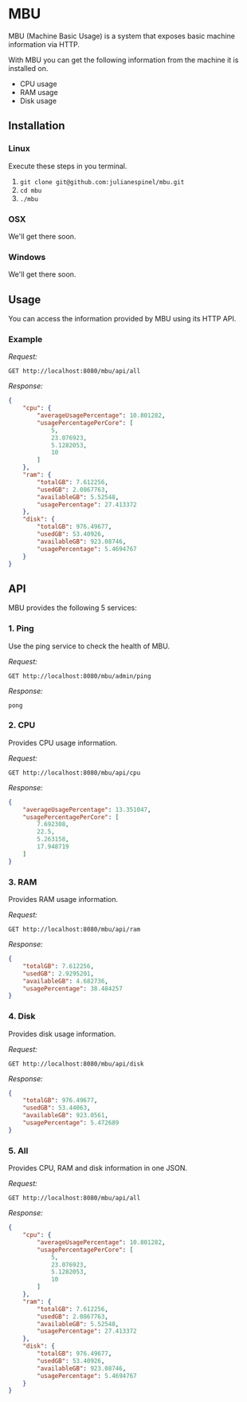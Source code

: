 # MBU
MBU (Machine Basic Usage) is a system that exposes basic machine information via HTTP.

With MBU you can get the following information from the machine it is installed on.

* CPU usage
* RAM usage
* Disk usage

## Installation

### Linux

Execute these steps in you terminal.

1. `git clone git@github.com:julianespinel/mbu.git`
2. `cd mbu`
3. `./mbu`

### OSX

We'll get there soon.

### Windows

We'll get there soon.

## Usage

You can access the information provided by MBU using its HTTP API. 

### Example

*Request:*

`GET http://localhost:8080/mbu/api/all`

*Response:*

```json
{
    "cpu": {
        "averageUsagePercentage": 10.801282,
        "usagePercentagePerCore": [
            5,
            23.076923,
            5.1282053,
            10
        ]
    },
    "ram": {
        "totalGB": 7.612256,
        "usedGB": 2.0867763,
        "availableGB": 5.52548,
        "usagePercentage": 27.413372
    },
    "disk": {
        "totalGB": 976.49677,
        "usedGB": 53.40926,
        "availableGB": 923.08746,
        "usagePercentage": 5.4694767
    }
}
```

## API

MBU provides the following 5 services: 

### 1. Ping

Use the ping service to check the health of MBU.

*Request:*

`GET http://localhost:8080/mbu/admin/ping`

*Response:*

`pong`

### 2. CPU

Provides CPU usage information.

*Request:*

`GET http://localhost:8080/mbu/api/cpu`

*Response:*

```json
{
    "averageUsagePercentage": 13.351047,
    "usagePercentagePerCore": [
        7.692308,
        22.5,
        5.263158,
        17.948719
    ]
}
```

### 3. RAM

Provides RAM usage information.

*Request:*

`GET http://localhost:8080/mbu/api/ram`

*Response:*

```json
{
    "totalGB": 7.612256,
    "usedGB": 2.9295201,
    "availableGB": 4.682736,
    "usagePercentage": 38.484257
}
```

### 4. Disk

Provides disk usage information.

*Request:*

`GET http://localhost:8080/mbu/api/disk`

*Response:*

```json
{
    "totalGB": 976.49677,
    "usedGB": 53.44063,
    "availableGB": 923.0561,
    "usagePercentage": 5.472689
}
```

### 5. All

Provides CPU, RAM and disk information in one JSON.

*Request:*

`GET http://localhost:8080/mbu/api/all`

*Response:*

```json
{
    "cpu": {
        "averageUsagePercentage": 10.801282,
        "usagePercentagePerCore": [
            5,
            23.076923,
            5.1282053,
            10
        ]
    },
    "ram": {
        "totalGB": 7.612256,
        "usedGB": 2.0867763,
        "availableGB": 5.52548,
        "usagePercentage": 27.413372
    },
    "disk": {
        "totalGB": 976.49677,
        "usedGB": 53.40926,
        "availableGB": 923.08746,
        "usagePercentage": 5.4694767
    }
}
```
